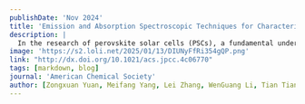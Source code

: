 ```yaml
---
publishDate: 'Nov 2024'
title: 'Emission and Absorption Spectroscopic Techniques for Characterizing Perovskite Solar Cells'
description: |
  In the research of perovskite solar cells (PSCs), a fundamental understanding of the photoelectric conversion process is crucial for exploring mechanisms and optimizing performance, which largely relies on accurately capturing experimental phenomena. Spectral techniques, especially photoluminescence (PL) spectroscopy, time-resolved photoluminescence (TRPL) spectroscopy, photoluminescence quantum yield (PLQY) measurement, photoluminescence (PL) mapping spectroscopy, and transient absorption (TA) spectroscopy, are highly valued for their ability to provide detailed information about the material's working state. In this Review, we provide an overview of the latest advancements in these spectral techniques in PSC research. We demonstrate their advantages in monitoring the reconstruction of electronic structure, carrier dynamics, evolution of interfacial states, and separation of photogenerated charges in PSCs. Additionally, we discuss how to interpret the underlying physical and chemical processes in perovskite materials based on these spectral characterizations. Ultimately, we look forward to these techniques providing deeper insights into the further development of PSCs and their application in the field of renewable energy.'
image: 'https://s2.loli.net/2025/01/13/DIUNyFfRi354gQP.png'
link: "http://dx.doi.org/10.1021/acs.jpcc.4c06770"
tags: [markdown, blog]
journal: 'American Chemical Society'
author: [Zongxuan Yuan, Meifang Yang, Lei Zhang, WenGuang Li, Tian Tian*, Huan Pang*]
---
```

